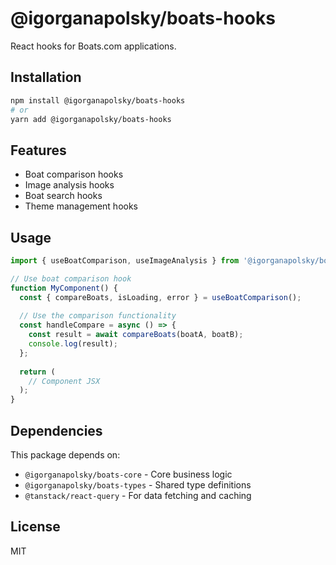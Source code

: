 # @igorganapolsky/boats-hooks

React hooks for Boats.com applications.

## Installation

```bash
npm install @igorganapolsky/boats-hooks
# or
yarn add @igorganapolsky/boats-hooks
```

## Features

- Boat comparison hooks
- Image analysis hooks
- Boat search hooks
- Theme management hooks

## Usage

```typescript
import { useBoatComparison, useImageAnalysis } from '@igorganapolsky/boats-hooks';

// Use boat comparison hook
function MyComponent() {
  const { compareBoats, isLoading, error } = useBoatComparison();
  
  // Use the comparison functionality
  const handleCompare = async () => {
    const result = await compareBoats(boatA, boatB);
    console.log(result);
  };
  
  return (
    // Component JSX
  );
}
```

## Dependencies

This package depends on:
- `@igorganapolsky/boats-core` - Core business logic
- `@igorganapolsky/boats-types` - Shared type definitions
- `@tanstack/react-query` - For data fetching and caching

## License

MIT
